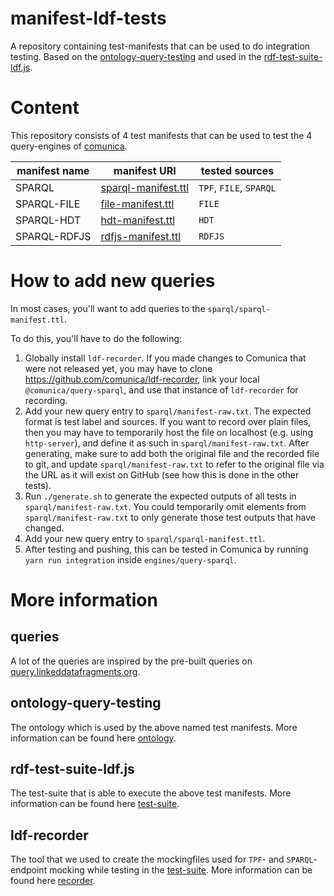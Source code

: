 # manifest-ldf-tests
A repository containing test-manifests that can be used to do integration testing. Based on the [ontology-query-testing](https://github.com/comunica/ontology-query-testing/) and used in the [rdf-test-suite-ldf.js](https://github.com/comunica/rdf-test-suite-ldf.js).

# Content

This repository consists of 4 test manifests that can be used to test the 4 query-engines of [comunica](https://github.com/comunica/comunica/).

| manifest name | manifest URI | tested sources |
| --- | --- | --- |
| SPARQL | [sparql-manifest.ttl](https://comunica.github.io/manifest-ldf-tests/sparql/sparql-manifest.ttl) | `TPF`, `FILE`, `SPARQL` |
| SPARQL-FILE | [file-manifest.ttl](https://comunica.github.io/manifest-ldf-tests/sparql-file/file-manifest.ttl) | `FILE` |
| SPARQL-HDT | [hdt-manifest.ttl](https://comunica.github.io/manifest-ldf-tests/sparql-hdt/hdt-manifest.ttl) | `HDT` |
| SPARQL-RDFJS | [rdfjs-manifest.ttl](https://comunica.github.io/manifest-ldf-tests/sparql-rdfjs/rdfjs-manifest.ttl) | `RDFJS` |

# How to add new queries

In most cases, you'll want to add queries to the `sparql/sparql-manifest.ttl`.

To do this, you'll have to do the following:
1. Globally install `ldf-recorder`.
    If you made changes to Comunica that were not released yet, you may have to clone https://github.com/comunica/ldf-recorder, link your local `@comunica/query-sparql`, and use that instance of `ldf-recorder` for recording.
2. Add your new query entry to `sparql/manifest-raw.txt`.
    The expected format is test label and sources.
    If you want to record over plain files, then you may have to temporarily host the file on localhost (e.g. using `http-server`), and define it as such in `sparql/manifest-raw.txt`. After generating, make sure to add both the original file and the recorded file to git, and update `sparql/manifest-raw.txt` to refer to the original file via the URL as it will exist on GitHub (see how this is done in the other tests).
3. Run `./generate.sh` to generate the expected outputs of all tests in `sparql/manifest-raw.txt`.
    You could temporarily omit elements from `sparql/manifest-raw.txt` to only generate those test outputs that have changed.
4. Add your new query entry to `sparql/sparql-manifest.ttl`.
5. After testing and pushing, this can be tested in Comunica by running `yarn run integration` inside `engines/query-sparql`.

# More information

## queries

A lot of the queries are inspired by the pre-built queries on [query.linkeddatafragments.org](http://query.linkeddatafragments.org/).

## ontology-query-testing

The ontology which is used by the above named test manifests. More information can be found here [ontology](https://github.com/comunica/ontology-query-testing/).

## rdf-test-suite-ldf.js

The test-suite that is able to execute the above test manifests. More information can be found here [test-suite](https://github.com/comunica/rdf-test-suite-ldf.js/).

## ldf-recorder

The tool that we used to create the mockingfiles used for `TPF`- and `SPARQL`- endpoint mocking while testing in the [test-suite](#rdf-test-suite-ldf.js). More information can be found here [recorder](https://github.com/comunica/ldf-recorder/).